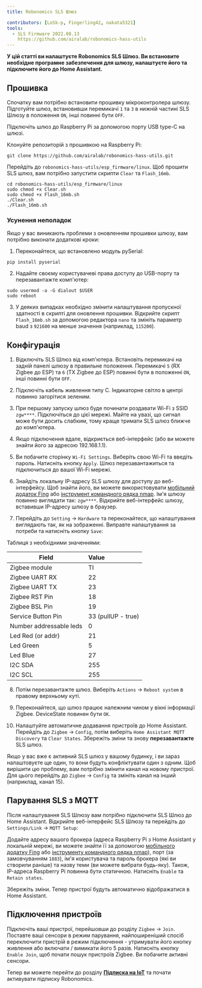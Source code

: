 ```yaml
---
title: Robonomics SLS Шлюз

contributors: [LoSk-p, Fingerling42, nakata5321]
tools:
  - SLS Firmware 2022.08.13
    https://github.com/airalab/robonomics-hass-utils
---
```


**У цій статті ви налаштуєте Robonomics SLS Шлюз. Ви встановите необхідне програмне забезпечення для шлюзу, налаштуєте його та підключите його до Home Assistant.**

<robo-wiki-picture src="home-assistant/sls_gateway.png" />

## Прошивка

Спочатку вам потрібно встановити прошивку мікроконтролера шлюзу. Підготуйте шлюз, встановивши перемикачі `1` та `3` в нижній частині SLS Шлюзу в положення `ON`, інші повинні бути `OFF`.

<robo-wiki-picture src="home-assistant/sls-gateway-13.gif" />

Підключіть шлюз до Raspberry Pi за допомогою порту USB type-C на шлюзі.

<robo-wiki-picture src="home-assistant/sls-rpi.gif" />

Клонуйте репозиторій з прошивкою на Raspberry Pi:

<code-helper additionalLine="rasppi_username@rasppi_hostname">

```shell
git clone https://github.com/airalab/robonomics-hass-utils.git
```

</code-helper>

Перейдіть до `robonomics-hass-utils/esp_firmware/linux`. Щоб прошити SLS шлюз, вам потрібно запустити скрипти `Clear` та `Flash_16mb`.

<code-helper additionalLine="rasppi_username@rasppi_hostname">

```shell
cd robonomics-hass-utils/esp_firmware/linux
sudo chmod +x Clear.sh
sudo chmod +x Flash_16mb.sh
./Clear.sh
./Flash_16mb.sh
```

</code-helper>

### Усунення неполадок

Якщо у вас виникають проблеми з оновленням прошивки шлюзу, вам потрібно виконати додаткові кроки:

1. Переконайтеся, що встановлено модуль pySerial:

<code-helper additionalLine="rasppi_username@rasppi_hostname">

```shell
pip install pyserial
```
</code-helper>

2. Надайте своєму користувачеві права доступу до USB-порту та перезавантажте комп'ютер:

<code-helper additionalLine="rasppi_username@rasppi_hostname">

```shell
sudo usermod -a -G dialout $USER
sudo reboot
```
</code-helper>

3. У деяких випадках необхідно змінити налаштування пропускної здатності в скрипті для оновлення прошивки. Відкрийте скрипт `Flash_16mb.sh` за допомогою редактора `nano` та змініть параметр baud з `921600` на менше значення (наприклад, `115200`).

## Конфігурація

1. Відключіть SLS Шлюз від комп'ютера. Встановіть перемикачі на задній панелі шлюзу в правильне положення. Перемикачі `5` (RX Zigbee до ESP) та `6` (TX Zigbee до ESP) повинні бути в положенні `ON`, інші повинні бути `OFF`. 

<robo-wiki-picture src="home-assistant/sls-gateway-56.gif" />

2. Підключіть кабель живлення типу C. Індикаторне світло в центрі повинно загорітися зеленим.

<robo-wiki-picture src="home-assistant/sls-gateway-connect.gif" />

3. При першому запуску шлюз буде починати роздавати Wi-Fi з SSID `zgw****`. Підключіться до цієї мережі. Майте на увазі, що сигнал може бути досить слабким, тому краще тримати SLS шлюз ближче до комп'ютера. 

<robo-wiki-picture src="home-assistant/sls-gateway-wifi.gif" />

4. Якщо підключення вдале, відкриється веб-інтерфейс (або ви можете знайти його за адресою 192.168.1.1). 

5. Ви побачите сторінку `Wi-Fi Settings`. Виберіть свою Wi-Fi та введіть пароль. Натисніть кнопку `Apply`. Шлюз перезавантажиться та підключиться до вашої Wi-Fi мережі. 

<robo-wiki-video autoplay loop controls :videos="[{src: 'https://cloudflare-ipfs.com/ipfs/QmSht6roENzrV6oqsQ1a5gp6GVCz54EDZdPAP8XVh9SCwH', type:'mp4'}]" />

6. Знайдіть локальну IP-адресу SLS шлюзу для доступу до веб-інтерфейсу. Щоб знайти його, ви можете використовувати [мобільний додаток Fing](https://www.fing.com/products) або [інструмент командного рядка nmap](https://vitux.com/find-devices-connected-to-your-network-with-nmap/). Ім'я шлюзу повинно виглядати так: `zgw****`. Відкрийте веб-інтерфейс шлюзу, вставивши IP-адресу шлюзу в браузер.

7. Перейдіть до `Setting` -> `Hardware` та переконайтеся, що налаштування виглядають так, як на зображенні. Виправте налаштування за потреби та натисніть кнопку `Save`:

<robo-wiki-video autoplay loop controls :videos="[{src: 'https://cloudflare-ipfs.com/ipfs/QmeSksMxU9xkvvK7f81WDAYULiMFokK7P7KDVYEjv2MHjn', type:'mp4'}]" />

Таблиця з необхідними значеннями:

| Field                    | Value              |
|--------------------------|:-------------------|
| Zigbee module            | TI                 |
| Zigbee UART RX           | 22                 |
| Zigbee UART TX           | 23                 |
| Zigbee RST Pin           | 18                 |
| Zigbee BSL Pin           | 19                 |
| Service Button Pin       | 33 (pullUP - true) |
| Number addressable leds  | 0                  |
| Led Red (or addr)        | 21                 |
| Led Green                | 5                  |
| Led Blue                 | 27                 |
| I2C SDA                  | 255                |
| I2C SCL                  | 255                |

8. Потім перезавантажте шлюз. Виберіть `Actions` -> `Reboot system` в правому верхньому куті.

9. Переконайтеся, що шлюз працює належним чином у вікні інформації Zigbee. DeviceState повинен бути `OK`.

10. Налаштуйте автоматичне додавання пристроїв до Home Assistant. Перейдіть до `Zigbee` -> `Config`, потім виберіть `Home Assistant MQTT Discovery` та `Clear States`. Збережіть зміни та знову **перезавантажте** SLS шлюз.

<robo-wiki-note type="warning">

Якщо у вас вже є активний SLS шлюз у вашому будинку, і ви зараз налаштовуєте ще один, то вони будуть конфліктувати один з одним. Щоб вирішити цю проблему, вам потрібно змінити канал на новому пристрої. Для цього перейдіть до `Zigbee` -> `Config` та змініть канал на інший (наприклад, канал 15).

</robo-wiki-note>

<robo-wiki-video autoplay loop controls :videos="[{src: 'https://cloudflare-ipfs.com/ipfs/QmVZMB1xQeB6ZLfSR6aUrN6cRSF296s8CMJt7E2jBJ5MjZ', type:'mp4'}]" />

## Парування SLS з MQTT

Після налаштування SLS Шлюзу вам потрібно підключити SLS Шлюз до Home Assistant. Відкрийте веб-інтерфейс SLS Шлюзу та перейдіть до `Settings/Link` -> `MQTT Setup`:


Додайте адресу вашого брокера (адреса Raspberry Pi з Home Assistant у локальній мережі, ви можете знайти її за допомогою [мобільного додатку Fing](https://www.fing.com/products) або [інструменту командного рядка nmap](https://vitux.com/find-devices-connected-to-your-network-with-nmap/)), порт (за замовчуванням `1883`), ім'я користувача та пароль брокера (які ви створили раніше) та назву теми (ви можете вибрати будь-яку). Також, IP-адреса Raspberry Pi повинна бути статичною. Натисніть `Enable` та `Retain states`.

<robo-wiki-video autoplay loop controls :videos="[{src: 'https://cloudflare-ipfs.com/ipfs/QmdNKDqwwy87VQEDDVsX5kpaDQm9wKKPEJUNJnhnjx6e5y', type:'mp4'}]" />

Збережіть зміни. Тепер пристрої будуть автоматично відображатися в Home Assistant.

## Підключення пристроїв

Підключіть ваші пристрої, перейшовши до розділу `Zigbee` -> `Join`. Поставте ваші сенсори в режим парування, найпоширеніший спосіб переключити пристрій в режим підключення - утримувати його кнопку живлення або включати / вимикати його 5 разів. Натисніть кнопку `Enable Join`, щоб почати пошук пристроїв Zigbee. Ви побачите активні сенсори.

<robo-wiki-picture src="home-assistant/switch-device.gif" />

<robo-wiki-video autoplay loop controls :videos="[{src: 'https://cloudflare-ipfs.com/ipfs/Qmdq3PBNY88QbYYqakwSLG2vn3mVUom3w3wsSWfTd1pzJA', type:'mp4'}]" />


Тепер ви можете перейти до розділу [**Підписка на IoT**](/docs/sub-activate) та почати активувати підписку Robonomics.
